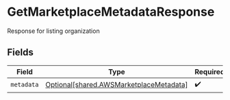 # GetMarketplaceMetadataResponse

Response for listing organization


## Fields

| Field                                                                                        | Type                                                                                         | Required                                                                                     | Description                                                                                  |
| -------------------------------------------------------------------------------------------- | -------------------------------------------------------------------------------------------- | -------------------------------------------------------------------------------------------- | -------------------------------------------------------------------------------------------- |
| `metadata`                                                                                   | [Optional[shared.AWSMarketplaceMetadata]](undefined/models/shared/awsmarketplacemetadata.md) | :heavy_check_mark:                                                                           | N/A                                                                                          |